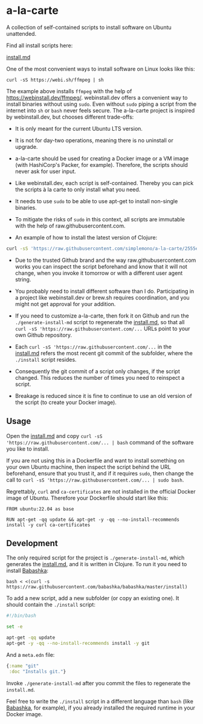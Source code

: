 # a-la-carte

A collection of self-contained scripts to install software on Ubuntu unattended.

Find all install scripts here:

[install.md](/install.md)

One of the most convenient ways to install software on Linux looks like this:

    curl -sS https://webi.sh/ffmpeg | sh

The example above installs `ffmpeg` with the help of
https://webinstall.dev/ffmpeg/. webinstall.dev offers a convenient way to
install binaries without using `sudo`. Even without `sudo` piping a script from
the internet into `sh` or `bash` never feels secure. The a-la-carte project is
inspired by webinstall.dev, but chooses different trade-offs:

- It is only meant for the current Ubuntu LTS version.

- It is not for day-two operations, meaning there is no uninstall or
  upgrade.

- a-la-carte should be used for creating a Docker image or a VM image (with
  HashiCorp's Packer, for example). Therefore, the scripts should never ask for
  user input.

- Like webinstall.dev, each script is self-contained. Thereby you can pick the
  scripts à la carte to only install what you need.

- It needs to use `sudo` to be able to use apt-get to install non-single
  binaries.

- To mitigate the risks of `sudo` in this context, all scripts are immutable with
  the help of raw.githubusercontent.com.

- An example of how to install the latest version of Clojure:

```bash
curl -sS 'https://raw.githubusercontent.com/simplemono/a-la-carte/2555ec6605a704704737d2d22be77d84c1f5f4ad/clojure/install' | bash
```

- Due to the trusted Github brand and the way raw.githubusercontent.com works
  you can inspect the script beforehand and know that it will not change, when
  you invoke it tomorrow or with a different user agent string.

- You probably need to install different software than I do. Participating in a
  project like webinstall.dev or brew.sh requires coordination, and you might not
  get approval for your addition.

- If you need to customize a-la-carte, then fork it on Github and run the
  `./generate-install-md` script to regenerate the [install.md](/install.md), so
  that all `curl -sS 'https://raw.githubusercontent.com/...` URLs point to your
  own Github repository.

- Each `curl -sS 'https://raw.githubusercontent.com/...` in the
  [install.md](/install.md) refers the most recent git commit of the subfolder,
  where the `./install` script resides.

- Consequently the git commit of a script only changes, if the script changed.
  This reduces the number of times you need to reinspect a script.

- Breakage is reduced since it is fine to continue to use an old version of the
  script (to create your Docker image).

## Usage

Open the [install.md](/install.md) and copy `curl -sS
'https://raw.githubusercontent.com/... | bash` command of the software you like
to install.

If you are not using this in a Dockerfile and want to install something on your
own Ubuntu machine, then inspect the script behind the URL beforehand, ensure
that you trust it, and if it requires `sudo`, then change the call to `curl -sS
'https://raw.githubusercontent.com/... | sudo bash`.

Regrettably, `curl` and `ca-certificates` are not installed in the official
Docker image of Ubuntu. Therefore your Dockerfile should start like this:

```
FROM ubuntu:22.04 as base

RUN apt-get -qq update && apt-get -y -qq --no-install-recommends install -y curl ca-certificates

```

## Development

The only required script for the project is `./generate-install-md`, which
generates the [install.md](/install.md), and it is written in Clojure. To run it
you need to install [Babashka](https://github.com/babashka/babashka):

    bash < <(curl -s https://raw.githubusercontent.com/babashka/babashka/master/install)

To add a new script, add a new subfolder (or copy an existing one). It should
contain the `./install` script:

```bash
#!/bin/bash

set -e

apt-get -qq update
apt-get -y -qq --no-install-recommends install -y git
```

And a `meta.edn` file:

```clojure
{:name "git"
 :doc "Installs git."}
```

Invoke `./generate-install-md` after you commit the files to regenerate the
`install.md`.

Feel free to write the `./install` script in a different language than `bash`
(like [Babashka](https://github.com/babashka/babashka), for example), if you
already installed the required runtime in your Docker image.

